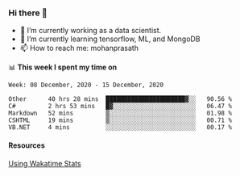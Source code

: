 ### Hi there 👋

- 🔭 I’m currently working as a data scientist.
- 🌱 I’m currently learning tensorflow, ML, and MongoDB
- 📫 How to reach me: mohanprasath

📊 **This week I spent my time on**
<!--START_SECTION:waka-->
```text
Week: 08 December, 2020 - 15 December, 2020

Other      40 hrs 28 mins  ██████████████████████▓░░   90.56 % 
C#         2 hrs 53 mins   █▓░░░░░░░░░░░░░░░░░░░░░░░   06.47 % 
Markdown   52 mins         ▒░░░░░░░░░░░░░░░░░░░░░░░░   01.98 % 
CSHTML     19 mins         ▒░░░░░░░░░░░░░░░░░░░░░░░░   00.71 % 
VB.NET     4 mins          ░░░░░░░░░░░░░░░░░░░░░░░░░   00.17 % 
```
<!--END_SECTION:waka-->

#### Resources
[Using Wakatime Stats](https://github.com/marketplace/actions/waka-readme)
